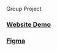 
Group Project 
### [Website Demo](https://fed24-reactsnap-seo.netlify.app/)
### [Figma](https://www.figma.com/file/ZXkjBUIM5zphDU64HQH7SZ/Expensify---Budget-Tracker-App-(Community)?node-id=0%3A1&t=QSRFmJtwTauvkRJ7-0)
